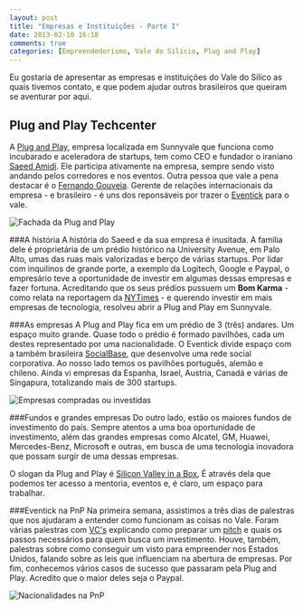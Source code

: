 ```yaml
---
layout: post
title: "Empresas e Instituições - Parte I"
date: 2013-02-10 16:18
comments: true
categories: [Empreendedorismo, Vale do Silício, Plug and Play]
---
```



Eu gostaria de apresentar as empresas e instituições do Vale do Silíco as quais tivemos contato, e que podem ajudar outros brasileiros que queiram se aventurar por aqui.

Plug and Play Techcenter
------------------------
A [Plug and Play](http://www.plugandplaytechcenter.com/), empresa localizada em Sunnyvale que funciona como incubarado e aceleradora de startups, tem como CEO e fundador o iraniano [Saeed Amidi](http://www.linkedin.com/pub/saeed-amidi/3/334/8). Ele participa ativamente na empresa, sempre sendo visto andando pelos corredores e nos eventos. Outra pessoa que vale a pena destacar é o [Fernando Gouveia](http://www.linkedin.com/in/fernandogouveia). Gerente de relações internacionais da empresa - e brasileiro - é uns dos reponsáveis por trazer o [Eventick](http://eventick.com.br) para o vale.

![Fachada da Plug and Play](http://res.sys-con.com/story/oct12/2407271/10162012155_0.jpg "Plug and Play Techcenter")

###A história
A história do Saeed e da sua empresa é inusitada. A família dele é proprietária de um prédio histórico na University Avenue, em Palo Alto, umas das ruas mais valorizadas e berço de várias startups. Por lidar com inquilinos de grande porte, a exemplo da Logitech, Google e Paypal, o empresário teve a oportunidade de investir em algumas dessas empresas e fazer fortuna. Acreditando que os seus prédios pussuem um **Bom Karma** - como relata na reportagem da [NYTimes](http://www.nytimes.com/2007/09/14/technology/14landlord.html?pagewanted=all) - e querendo investir em mais empresas de tecnologia, resolveu abrir a Plug and Play em Sunnyvale.

<!-- more -->

###As empresas
A Plug and Play fica em um prédio de 3 (três) andares. Um espaço muito grande. Quase todo o prédio é formado pavilhões, cada um destes representado por uma nacionalidade. O Eventick divide espaço com a também brasileira [SocialBase](www.socialbase.com.br/), que desenvolve uma rede social corporativa. Ao nosso lado temos os pavilhões português, alemão e chileno. Ainda vi empresas da Espanha, Israel, Austria, Canadá e várias de Singapura, totalizando mais de 300 startups.

![Empresas compradas ou investidas](https://lh4.googleusercontent.com/-Ec-ZuVYPzhQ/URqINt4T4JI/AAAAAAAAGoQ/iS99wamGyXU/s640/IMG_20130212_100728.jpg "Empresas da Plug and Play")

###Fundos e grandes empresas
Do outro lado, estão os maiores fundos de investimento do país. Sempre atentos a uma boa oportunidade de investimento, além das grandes empresas como Alcatel, GM, Huawei, Mercedes-Benz, Microsoft e outras, em busca de uma tecnologia inovadora que possam surgir de uma dessas empresas.

O slogan da Plug and Play é [Silicon Valley in a Box](http://youtu.be/f1rjb_DxDNo), É através dela que podemos ter acesso a mentoria, eventos e, é claro, um espaço para trabalhar. 

###Eventick na PnP
Na primeira semana, assistimos a três dias de palestras que nos ajudaram a entender como funcionam as coisas no Vale. Foram várias palestras com [VC's](http://en.wikipedia.org/wiki/Venture_capital) explicando como preparar um [pitch](http://en.wikipedia.org/wiki/Elevator_pitch) e quais os passos necessários para quem busca um investimento. Houve, também, palestras sobre como conseguir um visto para empreender nos Estados Unidos, falando sobre as leis que influenciam na abertura de empresas. Por fim, conhecemos vários casos de sucesso que passaram pela Plug and Play. Acredito que o maior deles seja o Paypal.

![Nacionalidades na PnP](https://lh4.googleusercontent.com/-WeNknUDX2LY/URqINrerlnI/AAAAAAAAGoU/nvp_njc457I/s640/IMG_20130212_100809.jpg "Bandeiras PnP")
